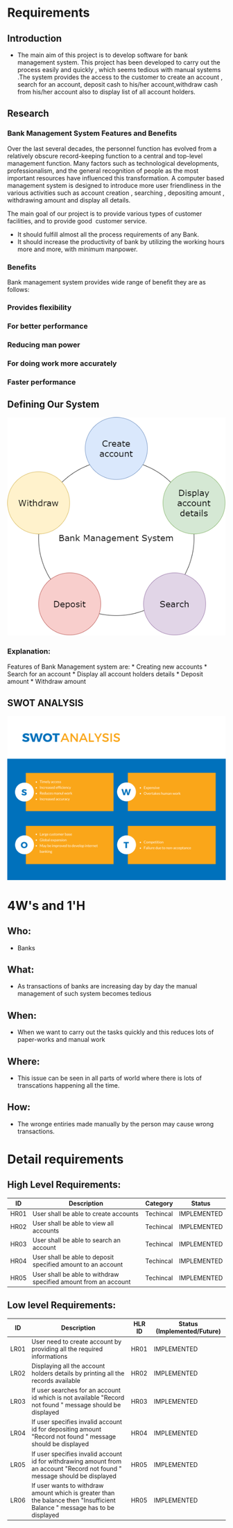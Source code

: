 # Requirements
## Introduction
 * The main aim of this project is to develop software for bank  management system. This project has been developed to carry out the process easily and quickly , which seems tedious with  manual systems .The system provides the access to the customer to create an account , search for an account, deposit cash to his/her account,withdraw cash from his/her account also to display list of all account holders.
 

## Research
### Bank Management System Features and Benefits
Over the last several decades, the personnel function has evolved from a relatively obscure record-keeping function to a central and top-level management function. Many factors such as technological developments, professionalism, and the general recognition of people as the most important resources have influenced this transformation.
A computer based management system is designed  to introduce more user friendliness in the various activities such as account creation , searching , depositing amount , withdrawing amount and display all details.

The main goal of our project is to provide various types of customer facilities, and to provide good  customer service. 

* It should fulfill almost all the process requirements of any Bank.	
* It should increase the productivity of bank by utilizing the working  hours more and more, with minimum manpower.

### Benefits

Bank management system provides wide range of benefit they are as follows:

### Provides flexibility

### For better performance

### Reducing man power

### For doing work more accurately

### Faster performance

<!--
## Cost and Features with Time 
| Time | Feature | Cost |
| ----- | ----- | ----- |
| 10
-->
## Defining Our System
<!--### Certain assumptions:
* Few systems already exists with which our system will interact
    * Hospital Management Application
    * Analytics System
    * Emergency Services-->
![Description](https://github.com/priyankabb153/LTTS_Mini_project/blob/main/1_Requirements/system.png)
### Explanation:
  Features of Bank Management system are:
    * Creating new accounts
    * Search for an account
    * Display all account holders details
    * Deposit amount
    * Withdraw amount
   

## SWOT ANALYSIS
![SWOT Analysis](https://github.com/priyankabb153/LTTS_Mini_project/blob/main/1_Requirements/swot.png)

# 4W&#39;s and 1&#39;H

## Who:
* Banks

## What:
* As transactions of banks are increasing day by day the manual management of such system becomes tedious

## When:
* When we want to carry out the tasks quickly and this reduces lots of paper-works and manual work

## Where:
* This issue can be seen in all parts of world where there is lots of transcations happening all the time.

## How:
* The wronge entiries made manually by the person may cause wrong transactions.

# Detail requirements
## High Level Requirements: 
| ID | Description | Category | Status | 
| ----- | ----- | ------- | ---------|
| HR01 | User shall be able to create accounts | Techincal | IMPLEMENTED | 
| HR02 | User shall be able to view all accounts | Techincal | IMPLEMENTED |
| HR03 | User shall be able to search an account | Techincal | IMPLEMENTED |
| HR04 | User shall be able to deposit specified amount to an account| Techincal | IMPLEMENTED |
| HR05 | User shall be able to withdraw specified amount from an account  | Techincal | IMPLEMENTED |

##  Low level Requirements:
 
| ID | Description | HLR ID | Status (Implemented/Future) |
| ------ | --------- | ------ | ----- |
| LR01 | User need to create account by providing all the required informations | HR01 | IMPLEMENTED |
| LR02 | Displaying all the account holders details by printing all the records available| HR02 | IMPLEMENTED |
| LR03 | If user searches for an account id which is not available  "Record not found  " message should be displayed | HR03 | IMPLEMENTED |
| LR04 | If user specifies invalid account id for depositing amount  "Record not found  " message should be displayed | HR04 | IMPLEMENTED |
| LR05 |  If user specifies invalid account id for withdrawing amount from an account "Record not found  " message should be displayed| HR05 | IMPLEMENTED |
| LR06 | If user wants to withdraw amount which is greater than the balance then "Insufficient Balance " message has to be displayed | HR05 | IMPLEMENTED |


